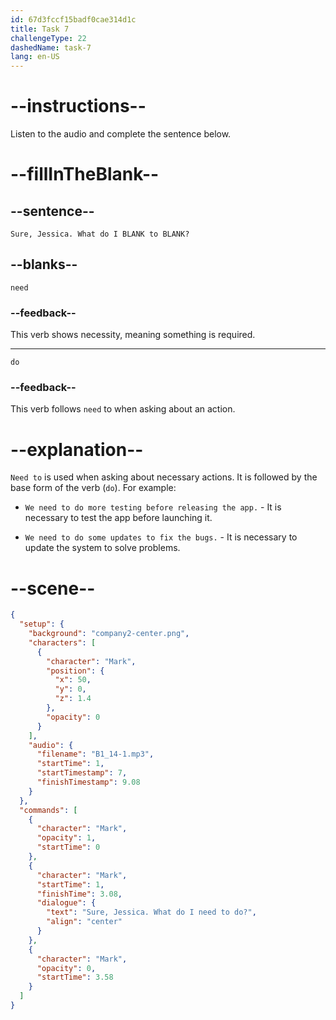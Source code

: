 ```yaml
---
id: 67d3fccf15badf0cae314d1c
title: Task 7
challengeType: 22
dashedName: task-7
lang: en-US
---
```


<!-- (Audio) Mark: Sure, Jessica. What do I need to do? -->

# --instructions--

Listen to the audio and complete the sentence below.

# --fillInTheBlank--

## --sentence--

`Sure, Jessica. What do I BLANK to BLANK?`

## --blanks--

`need`

### --feedback--

This verb shows necessity, meaning something is required.

---

`do`

### --feedback--

This verb follows `need` to when asking about an action.

# --explanation--

`Need to` is used when asking about necessary actions. It is followed by the base form of the verb (`do`). For example:

- `We need to do more testing before releasing the app.` - It is necessary to test the app before launching it.

- `We need to do some updates to fix the bugs.` - It is necessary to update the system to solve problems.

# --scene--

```json
{
  "setup": {
    "background": "company2-center.png",
    "characters": [
      {
        "character": "Mark",
        "position": {
          "x": 50,
          "y": 0,
          "z": 1.4
        },
        "opacity": 0
      }
    ],
    "audio": {
      "filename": "B1_14-1.mp3",
      "startTime": 1,
      "startTimestamp": 7,
      "finishTimestamp": 9.08
    }
  },
  "commands": [
    {
      "character": "Mark",
      "opacity": 1,
      "startTime": 0
    },
    {
      "character": "Mark",
      "startTime": 1,
      "finishTime": 3.08,
      "dialogue": {
        "text": "Sure, Jessica. What do I need to do?",
        "align": "center"
      }
    },
    {
      "character": "Mark",
      "opacity": 0,
      "startTime": 3.58
    }
  ]
}
```

